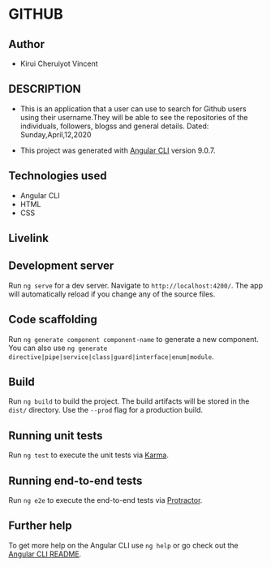# GITHUB

## Author

- Kirui Cheruiyot Vincent

## DESCRIPTION

- This is an application that a user can use to search for Github users using their username.They will be able to see the repositories of the individuals, followers, blogss and general details.
 Dated: Sunday,April,12,2020

- This project was generated with [Angular CLI](https://github.com/angular/angular-cli) version 9.0.7.

## Technologies used
- Angular CLI
- HTML
- CSS

## Livelink

## Development server

Run `ng serve` for a dev server. Navigate to `http://localhost:4200/`. The app will automatically reload if you change any of the source files.

## Code scaffolding

Run `ng generate component component-name` to generate a new component. You can also use `ng generate directive|pipe|service|class|guard|interface|enum|module`.

## Build

Run `ng build` to build the project. The build artifacts will be stored in the `dist/` directory. Use the `--prod` flag for a production build.

## Running unit tests

Run `ng test` to execute the unit tests via [Karma](https://karma-runner.github.io).

## Running end-to-end tests

Run `ng e2e` to execute the end-to-end tests via [Protractor](http://www.protractortest.org/).

## Further help

To get more help on the Angular CLI use `ng help` or go check out the [Angular CLI README](https://github.com/angular/angular-cli/blob/master/README.md).
